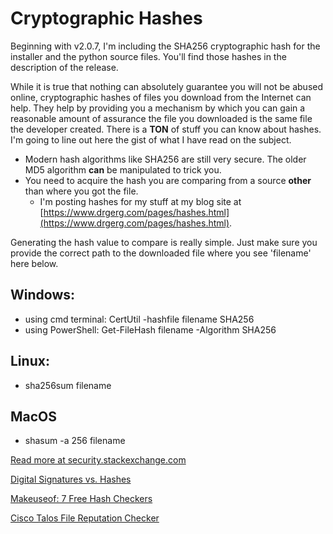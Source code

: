 # Cryptographic Hashes

Beginning with v2.0.7, I'm including the SHA256 cryptographic hash for the installer and the python source files.  You'll find those hashes in the description of the release.

While it is true that nothing can absolutely guarantee you will not be abused online, cryptographic hashes of files you download from the Internet can help.
They help by providing you a mechanism by which you can gain a reasonable amount of assurance the file you downloaded is the same file the developer created.
There is a **TON** of stuff you can know about hashes.  I'm going to line out here the gist of what I have read on the subject.

  - Modern hash algorithms like SHA256 are still very secure.  The older MD5 algorithm **can** be manipulated to trick you.
  - You need to acquire the hash you are comparing from a source **other** than where you got the file.
    - I'm posting hashes for my stuff at my blog site at [https://www.drgerg.com/pages/hashes.html](https://www.drgerg.com/pages/hashes.html).

Generating the hash value to compare is really simple.  Just make sure you provide the correct path to the downloaded file where you see 'filename' here below.

## Windows: 

  - using cmd terminal: CertUtil -hashfile filename SHA256
  - using PowerShell: Get-FileHash filename -Algorithm SHA256

## Linux:

  - sha256sum filename

## MacOS

  - shasum -a 256 filename

[Read more at security.stackexchange.com](https://security.stackexchange.com/questions/189000/how-to-verify-the-checksum-of-a-downloaded-file-pgp-sha-etc)

[Digital Signatures vs. Hashes](https://security.stackexchange.com/questions/31836/why-we-use-gpg-signatures-for-file-verification-instead-of-hash-values)

[Makeuseof: 7 Free Hash Checkers](https://www.makeuseof.com/tag/free-hash-checkers-file-integrity/)

[Cisco Talos File Reputation Checker](https://talosintelligence.com/talos_file_reputation)
